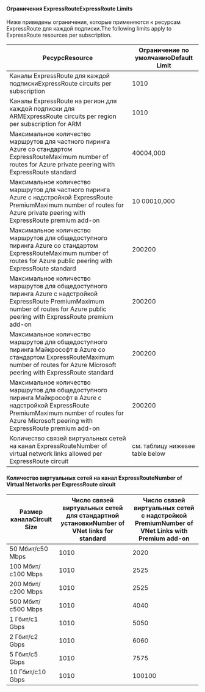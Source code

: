 #### <a name="expressroute-limits"></a><span data-ttu-id="250c9-101">Ограничения ExpressRoute</span><span class="sxs-lookup"><span data-stu-id="250c9-101">ExpressRoute Limits</span></span>
<span data-ttu-id="250c9-102">Ниже приведены ограничения, которые применяются к ресурсам ExpressRoute для каждой подписки.</span><span class="sxs-lookup"><span data-stu-id="250c9-102">The following limits apply to ExpressRoute resources per subscription.</span></span>

| <span data-ttu-id="250c9-103">Ресурс</span><span class="sxs-lookup"><span data-stu-id="250c9-103">Resource</span></span> | <span data-ttu-id="250c9-104">Ограничение по умолчанию</span><span class="sxs-lookup"><span data-stu-id="250c9-104">Default Limit</span></span> |
| --- | --- |
| <span data-ttu-id="250c9-105">Каналы ExpressRoute для каждой подписки</span><span class="sxs-lookup"><span data-stu-id="250c9-105">ExpressRoute circuits per subscription</span></span> |<span data-ttu-id="250c9-106">10</span><span class="sxs-lookup"><span data-stu-id="250c9-106">10</span></span> |
| <span data-ttu-id="250c9-107">Каналы ExpressRoute на регион для каждой подписки для ARM</span><span class="sxs-lookup"><span data-stu-id="250c9-107">ExpressRoute circuits per region per subscription for ARM</span></span> |<span data-ttu-id="250c9-108">10</span><span class="sxs-lookup"><span data-stu-id="250c9-108">10</span></span> |
| <span data-ttu-id="250c9-109">Максимальное количество маршрутов для частного пиринга Azure со стандартом ExpressRoute</span><span class="sxs-lookup"><span data-stu-id="250c9-109">Maximum number of routes for Azure private peering with ExpressRoute standard</span></span> |<span data-ttu-id="250c9-110">4000</span><span class="sxs-lookup"><span data-stu-id="250c9-110">4,000</span></span> |
| <span data-ttu-id="250c9-111">Максимальное количество маршрутов для частного пиринга Azure с надстройкой ExpressRoute Premium</span><span class="sxs-lookup"><span data-stu-id="250c9-111">Maximum number of routes for Azure private peering with ExpressRoute premium add-on</span></span> |<span data-ttu-id="250c9-112">10 000</span><span class="sxs-lookup"><span data-stu-id="250c9-112">10,000</span></span> |
| <span data-ttu-id="250c9-113">Максимальное количество маршрутов для общедоступного пиринга Azure со стандартом ExpressRoute</span><span class="sxs-lookup"><span data-stu-id="250c9-113">Maximum number of routes for Azure public peering with ExpressRoute standard</span></span> |<span data-ttu-id="250c9-114">200</span><span class="sxs-lookup"><span data-stu-id="250c9-114">200</span></span> |
| <span data-ttu-id="250c9-115">Максимальное количество маршрутов для общедоступного пиринга Azure с надстройкой ExpressRoute Premium</span><span class="sxs-lookup"><span data-stu-id="250c9-115">Maximum number of routes for Azure public peering with ExpressRoute premium add-on</span></span> |<span data-ttu-id="250c9-116">200</span><span class="sxs-lookup"><span data-stu-id="250c9-116">200</span></span> |
| <span data-ttu-id="250c9-117">Максимальное количество маршрутов для общедоступного пиринга Майкрософт в Azure со стандартом ExpressRoute</span><span class="sxs-lookup"><span data-stu-id="250c9-117">Maximum number of routes for Azure Microsoft peering with ExpressRoute standard</span></span> |<span data-ttu-id="250c9-118">200</span><span class="sxs-lookup"><span data-stu-id="250c9-118">200</span></span> |
| <span data-ttu-id="250c9-119">Максимальное количество маршрутов для общедоступного пиринга Майкрософт в Azure с надстройкой ExpressRoute Premium</span><span class="sxs-lookup"><span data-stu-id="250c9-119">Maximum number of routes for Azure Microsoft peering with ExpressRoute premium add-on</span></span> |<span data-ttu-id="250c9-120">200</span><span class="sxs-lookup"><span data-stu-id="250c9-120">200</span></span> |
| <span data-ttu-id="250c9-121">Количество связей виртуальных сетей на канал ExpressRoute</span><span class="sxs-lookup"><span data-stu-id="250c9-121">Number of virtual network links allowed per ExpressRoute circuit</span></span> |<span data-ttu-id="250c9-122">см. таблицу ниже</span><span class="sxs-lookup"><span data-stu-id="250c9-122">see table below</span></span> |

#### <a name="number-of-virtual-networks-per-expressroute-circuit"></a><span data-ttu-id="250c9-123">Количество виртуальных сетей на канал ExpressRoute</span><span class="sxs-lookup"><span data-stu-id="250c9-123">Number of Virtual Networks per ExpressRoute circuit</span></span>
| <span data-ttu-id="250c9-124">**Размер канала**</span><span class="sxs-lookup"><span data-stu-id="250c9-124">**Circuit Size**</span></span> | <span data-ttu-id="250c9-125">**Число связей виртуальных сетей для стандартной установки**</span><span class="sxs-lookup"><span data-stu-id="250c9-125">**Number of VNet links for standard**</span></span> | <span data-ttu-id="250c9-126">**Число связей виртуальных сетей с надстройкой Premium**</span><span class="sxs-lookup"><span data-stu-id="250c9-126">**Number of VNet Links with Premium add-on**</span></span> |
| --- | --- | --- |
| <span data-ttu-id="250c9-127">50 Мбит/с</span><span class="sxs-lookup"><span data-stu-id="250c9-127">50 Mbps</span></span> |<span data-ttu-id="250c9-128">10</span><span class="sxs-lookup"><span data-stu-id="250c9-128">10</span></span> |<span data-ttu-id="250c9-129">20</span><span class="sxs-lookup"><span data-stu-id="250c9-129">20</span></span> |
| <span data-ttu-id="250c9-130">100 Мбит/с</span><span class="sxs-lookup"><span data-stu-id="250c9-130">100 Mbps</span></span> |<span data-ttu-id="250c9-131">10</span><span class="sxs-lookup"><span data-stu-id="250c9-131">10</span></span> |<span data-ttu-id="250c9-132">25</span><span class="sxs-lookup"><span data-stu-id="250c9-132">25</span></span> |
| <span data-ttu-id="250c9-133">200 Мбит/с</span><span class="sxs-lookup"><span data-stu-id="250c9-133">200 Mbps</span></span> |<span data-ttu-id="250c9-134">10</span><span class="sxs-lookup"><span data-stu-id="250c9-134">10</span></span> |<span data-ttu-id="250c9-135">25</span><span class="sxs-lookup"><span data-stu-id="250c9-135">25</span></span> |
| <span data-ttu-id="250c9-136">500 Мбит/с</span><span class="sxs-lookup"><span data-stu-id="250c9-136">500 Mbps</span></span> |<span data-ttu-id="250c9-137">10</span><span class="sxs-lookup"><span data-stu-id="250c9-137">10</span></span> |<span data-ttu-id="250c9-138">40</span><span class="sxs-lookup"><span data-stu-id="250c9-138">40</span></span> |
| <span data-ttu-id="250c9-139">1 Гбит/с</span><span class="sxs-lookup"><span data-stu-id="250c9-139">1 Gbps</span></span> |<span data-ttu-id="250c9-140">10</span><span class="sxs-lookup"><span data-stu-id="250c9-140">10</span></span> |<span data-ttu-id="250c9-141">50</span><span class="sxs-lookup"><span data-stu-id="250c9-141">50</span></span> |
| <span data-ttu-id="250c9-142">2 Гбит/с</span><span class="sxs-lookup"><span data-stu-id="250c9-142">2 Gbps</span></span> |<span data-ttu-id="250c9-143">10</span><span class="sxs-lookup"><span data-stu-id="250c9-143">10</span></span> |<span data-ttu-id="250c9-144">60</span><span class="sxs-lookup"><span data-stu-id="250c9-144">60</span></span> |
| <span data-ttu-id="250c9-145">5 Гбит/с</span><span class="sxs-lookup"><span data-stu-id="250c9-145">5 Gbps</span></span> |<span data-ttu-id="250c9-146">10</span><span class="sxs-lookup"><span data-stu-id="250c9-146">10</span></span> |<span data-ttu-id="250c9-147">75</span><span class="sxs-lookup"><span data-stu-id="250c9-147">75</span></span> |
| <span data-ttu-id="250c9-148">10 Гбит/с</span><span class="sxs-lookup"><span data-stu-id="250c9-148">10 Gbps</span></span> |<span data-ttu-id="250c9-149">10</span><span class="sxs-lookup"><span data-stu-id="250c9-149">10</span></span> |<span data-ttu-id="250c9-150">100</span><span class="sxs-lookup"><span data-stu-id="250c9-150">100</span></span> |

